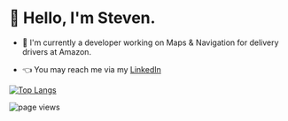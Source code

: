 # 👋 Hello, I'm Steven.
- 📱 I'm currently a developer working on Maps & Navigation for delivery drivers at Amazon.
<!-- - 📦 My work aims to provide our drivers the best delivery experience, so you can get your package on time -->
- 👈 You may reach me via my [LinkedIn](https://www.linkedin.com/in/steven-s-wang/)

<!-- - 📫 You can find my contact and resume in my `resume` repository -->

<!-- ![Steven's GitHub stats](https://github-readme-stats.vercel.app/api?username=shipitsteven&show_icons=true&theme=tokyonight&count_private=true) -->

[![Top Langs](https://github-readme-stats.vercel.app/api/top-langs/?username=shipitsteven&layout=compact)](https://github.com/anuraghazra/github-readme-stats)

<!-- [![Steven's wakatime stats](https://github-readme-stats.vercel.app/api/wakatime?username=shipitsteven&layout=compact)](https://github.com/anuraghazra/github-readme-stats) -->


![page views](https://komarev.com/ghpvc/?username=shipitsteven&label=visitors)
<!---
shipitsteven/shipitsteven is a ✨ special ✨ repository because its `README.md` (this file) appears on your GitHub profile.
You can click the Preview link to take a look at your changes.
--->
